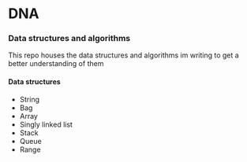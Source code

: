 # DNA
### Data structures and algorithms

This repo houses the data structures and algorithms im writing to get a better understanding of them

#### Data structures
* String
* Bag
* Array
* Singly linked list
* Stack
* Queue  
* Range


